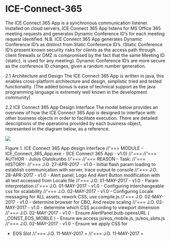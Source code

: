 # ICE-Connect-365
The ICE Connect 365 App is a synchronous communication listener.  Installed on cloud servers, ICE Connect 365 App listens for MS Office 365 meeting requests and generates Dynamic Conference ID’s for each meeting request identified. 
N.B. ICE Connect 365 App generates Dynamic Conference ID’s as distinct from Static Conference ID’s. (Static Conference ID’s present known security risks for clients as the access path through client firewalls or DMZ is compromised by the fact that the same Meeting ID {static}, is used for any meeting). Dynamic Conference ID’s are more secure as the conference ID changes, given a random number generation.


2.1	 Architecture and Design
The ICE Connect 365 App is written in java, this enables cross-platform architecture and design, simplistic tried and tested functionality. (The added bonus is ease of technical support as the java programming language is extremely well known in the development community)


2.2	 ICE Connect 365 App Design Interface
The model below provides an overview of how the ICE Connect 365 App is designed to interface with other business objects in order to facilitate execution. 
There are detailed descriptions of the operations provided by each business object, represented in the diagram below, as a reference.

<img src="http://wwwraiiarnet16net.000webhostapp.com/assets/ICE_365_Assets/ICE%20Connect%20365%20App%20Interface.png" />

Figure 1. ICE Connect 365 App design interface
//'=== MODULE - ICE_Connect_365_App.exe - (ICE Connect 365 App -  v1.0)
//'===
//'=== AUTHOR - Julius Olatokunbo
//'===
//'=== REASON - Task:
//'=== HISTORY-
//'=== J.O. 27-APR-2017 - v1.0 - Initial flash param loading to establish communication with server, trace output to console
//'=== J.O. 28-APR-2017 - v1.0 - Alert panel, Logo And Alert Button modification with all text accessed from Locale file
//'=== J.O. 01-MAY-2017 - v1.0 - Param interpretation
//'=== J.O. 01-MAY-2017 - v1.0 - Configuring interchangeable css for scalability
//'=== J.O. 02-MAY-2017 - v1.0 - Configuring Locale messaging for ALL assets, rework CSS, use compile.js
//'=== J.O. 02-MAY-2017 - v1.0 - determine browser for CBO, And resize scaling
//'=== J.O. 02-MAY-2017 - v1.0 - determine which CSS according to viewport dimension
//'=== J.O. 02-MAY-2017 - v1.0 - Ensure AlertPanel.butb opensURL ( _CONST_EOS_MOBILE ) - Ensure we access js/eos_mobile.js, js/eos_slots.js
//'=== J.O. 02-MAY-2017 - v1.0 - Ensure we apply CSS for <UL><LI> EOS Slot
//'=== J.O. 11-MAY-2017 =
//'=== J.O. 11-MAY-2017 =
</span>
<center><img src='ICE_Connect_365_Giant_Logo.png" /></center>
